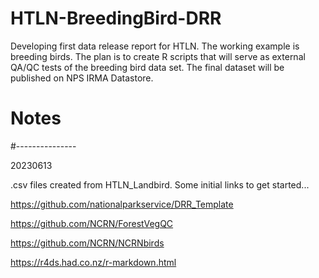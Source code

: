 # HTLN-BreedingBird-DRR

Developing first data release report for HTLN. The working example is breeding
birds. The plan is to create R scripts that will serve as external QA/QC
tests of the breeding bird data set. The final dataset will be published 
on NPS IRMA Datastore.

# Notes 
#---------------

20230613

.csv files created from HTLN_Landbird. Some initial links to get started...

https://github.com/nationalparkservice/DRR_Template

https://github.com/NCRN/ForestVegQC

https://github.com/NCRN/NCRNbirds

https://r4ds.had.co.nz/r-markdown.html


